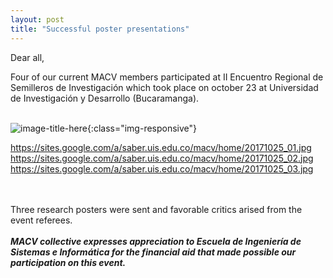 ```yaml
---
layout: post
title: "Successful poster presentations"
---
```

Dear all,  

Four of our current MACV members participated at II Encuentro Regional de Semilleros de Investigación which took place on october 23 at Universidad de Investigación y Desarrollo (Bucaramanga).<br><br>

![image-title-here](https://sites.google.com/a/saber.uis.edu.co/macv/home/20171025_01.jpg){:class="img-responsive"}

https://sites.google.com/a/saber.uis.edu.co/macv/home/20171025_01.jpg
https://sites.google.com/a/saber.uis.edu.co/macv/home/20171025_02.jpg
https://sites.google.com/a/saber.uis.edu.co/macv/home/20171025_03.jpg


<br><br>
Three research posters were sent and favorable critics arised from the event referees.<br><br>
<i><b>MACV collective expresses appreciation to Escuela de Ingeniería de Sistemas e Informática for the financial aid that made possible our participation on this event.</b></i>

<br><br><br><br>

